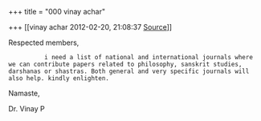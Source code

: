+++
title = "000 vinay achar"

+++
[[vinay achar	2012-02-20, 21:08:37 [Source](https://groups.google.com/g/bvparishat/c/l0a0Xq7uA9E)]]



  

Respected members,

              i need a list of national and international journals where we can contribute papers related to philosophy, sanskrit studies, darshanas or shastras. Both general and very specific journals will also help. kindly enlighten.

  

Namaste,

  

Dr. Vinay P

  

